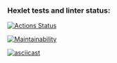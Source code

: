 ### Hexlet tests and linter status:
[![Actions Status](https://github.com/webAmoeba/python-project-49/actions/workflows/hexlet-check.yml/badge.svg)](https://github.com/webAmoeba/python-project-49/actions)

[![Maintainability](https://api.codeclimate.com/v1/badges/0e07cca443292559785d/maintainability)](https://codeclimate.com/github/webAmoeba/python-project-49/maintainability)

[![asciicast](https://asciinema.org/a/UzydU4FRCQvo8jCQhb74kX2Aa.svg)](https://asciinema.org/a/UzydU4FRCQvo8jCQhb74kX2Aa)